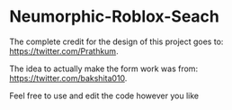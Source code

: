 # Neumorphic-Roblox-Seach

The complete credit for the design of this project goes to: https://twitter.com/Prathkum.

The idea to actually make the form work was from: https://twitter.com/bakshita010.


Feel free to use and edit the code however you like
